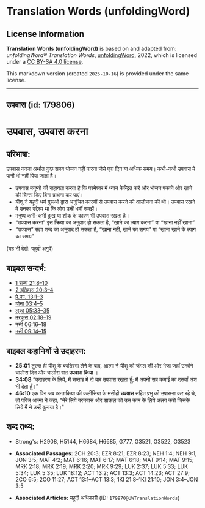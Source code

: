 # Translation Words (unfoldingWord)

## License Information

**Translation Words (unfoldingWord)** is based on and adapted from: _unfoldingWord® Translation Words_, [unfoldingWord](https://unfoldingword.org/utw), 2022, which is licensed under a [CC BY-SA 4.0 license](https://creativecommons.org/licenses/by-sa/4.0/legalcode.en).

This markdown version (created `2025-10-16`) is provided under the same license.



--------------------------------

## उपवास (id: 179806)

उपवास, उपवास करना
=================

परिभाषा:
--------

उपवास करना अर्थात कुछ समय भोजन नहीं करना जैसे एक दिन या अधिक समय। कभी\-कभी उपवास में पानी भी नहीं पिया जाता है।

* उपवास मनुष्यों की सहायता करता है कि परमेश्वर में ध्यान केन्द्रित करें और भोजन पकाने और खाने की चिन्ता किए बिना प्रार्थना कर पाएं।
* यीशु ने यहूदी धर्म गुरूओं द्वारा अनुचित कारणों से उपवास करने की आलोचना की थी। उपवास रखने में उनका उद्देश्य था कि लोग उन्हें धर्मी समझें।
* मनुष्य कभी\-कभी दुःख या शोक के कारण भी उपवास रखता है।
* “उपवास करना” इस क्रिया का अनुवाद हो सकता है, “खाने का त्याग करना” या “खाना नहीं खाना”
* “उपवास” संज्ञा शब्द का अनुवाद हो सकता है, “खाना नहीं, खाने का समय” या “खाना खाने के त्याग का समय”

(यह भी देखें: यहूदी अगुवे)

बाइबल सन्दर्भ:
--------------

* [1 राजा 21:8–10](https://ref.ly/1Kgs0:0)
* [2 इतिहास 20:3–4](https://ref.ly/2Chr0:0)
* [प्रे.का. 13:1–3](https://ref.ly/Acts13:1-Acts13:3)
* [योना 03:4–5](https://ref.ly/Jonah3:4-Jonah3:5)
* [लूका 05:33–35](https://ref.ly/Luke5:33-Luke5:35)
* [मरकुस 02:18–19](https://ref.ly/Mark2:18-Mark2:19)
* [मत्ती 06:16–18](https://ref.ly/Matt6:16-Matt6:18)
* [मत्ती 09:14–15](https://ref.ly/Matt9:14-Matt9:15)

बाइबल कहानियों से उदाहरण:
-------------------------

* **25:01** तुरन्त ही यीशु के बपतिस्मा लेने के बाद, आत्मा ने यीशु को जंगल की ओर भेजा जहाँ उन्होंने चालीस दिन और चालीस रात **उपवास किया** ।
* **34:08** “उदाहरण के लिये, मैं सप्ताह में दो बार उपवास रखता हूँ; मैं अपनी सब कमाई का दसवाँ अंश भी देता हूँ।”
* **46:10** एक दिन जब अन्ताकिया की कलीसिया के मसीही **उपवास** सहित प्रभु की उपासना कर रहे थे, तो पवित्र आत्मा ने कहा, "मेरे लिये बरनबास और शाऊल को उस काम के लिये अलग करो जिसके लिये मैं ने उन्हें बुलाया है।"

शब्द तथ्य:
----------

* Strong's: H2908, H5144, H6684, H6685, G777, G3521, G3522, G3523

* **Associated Passages:** 2CH 20:3; EZR 8:21; EZR 8:23; NEH 1:4; NEH 9:1; JON 3:5; MAT 4:2; MAT 6:16; MAT 6:17; MAT 6:18; MAT 9:14; MAT 9:15; MRK 2:18; MRK 2:19; MRK 2:20; MRK 9:29; LUK 2:37; LUK 5:33; LUK 5:34; LUK 5:35; LUK 18:12; ACT 13:2; ACT 13:3; ACT 14:23; ACT 27:9; 2CO 6:5; 2CO 11:27; ACT 13:1–ACT 13:3; 1KI 21:8–1KI 21:10; JON 3:4–JON 3:5
* **Associated Articles:** यहूदी अधिकारी (ID: `179970@UWTranslationWords`)

